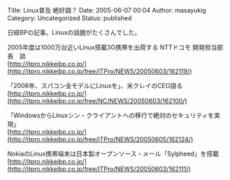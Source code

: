 Title: Linux普及 絶好調？
Date: 2005-06-07 00:04
Author: masayukig
Category: Uncategorized
Status: published

日経BPの記事。Linuxの話題がたくさんでした。

2005年度は1000万台近いLinux搭載3G携帯を出荷する NTTドコモ
開発担当部長　談  
[http://itpro.nikkeibp.co.jp/](http://itpro.nikkeibp.co.jp/free/ITPro/NEWS/20050603/162119/)

「2006年、スパコン全モデルにLinuxを」、米クレイのCEO語る  
[http://itpro.nikkeibp.co.jp/](http://itpro.nikkeibp.co.jp/free/NC/NEWS/20050603/162100/)

「WindowsからLinuxシン・クライアントへの移行で絶対のセキュリティを実現」  
[http://itpro.nikkeibp.co.jp/](http://itpro.nikkeibp.co.jp/free/ITPro/NEWS/20050605/162124/)

NokiaのLinux携帯端末は日本製オープンソース・メール「Sylpheed」を搭載  
[http://itpro.nikkeibp.co.jp/](http://itpro.nikkeibp.co.jp/free/ITPro/NEWS/20050603/162111/)
